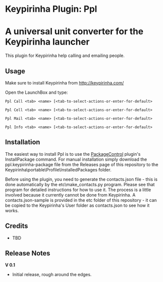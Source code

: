 Keypirinha Plugin: Ppl
=========
# A universal unit converter for the Keypirinha launcher

This plugin for Keypirinha help calling and emailing people.


## Usage ##
Make sure to install Keypirinha from http://keypirinha.com/

Open the LaunchBox and type:
```
Ppl Call <tab> <name> [<tab-to-select-actions-or-enter-for-default>
```

```
Ppl Cell <tab> <name> [<tab-to-select-actions-or-enter-for-default>
```

```
Ppl Mail <tab> <name> [<tab-to-select-actions-or-enter-for-default>
```

```
Ppl Info <tab> <name> [<tab-to-select-actions-or-enter-for-default>
```

## Installation ##

The easiest way to install Ppl is to use the [PackageControl](https://github.com/ueffel/Keypirinha-PackageControl) plugin's InstallPackage command. For manual installation simply download the ppl.keypirinha-package file from the Releases page of this repository to the Keypirinha\portable\Profile\InstalledPackages folder.

Before using the plugin, you need to generate the contacts.json file - this is done automatically by the etc\make_contacts.py program. Please see that program for detailed instructions for how to use it. The process is a little involved because it currently cannot be done from Keypirinha. A contacts.json-sample is provided in the etc folder of this repository - it can be copied to the Keypirinha's User folder as contacts.json to see how it works.

## Credits ##

* TBD

## Release Notes ##

**V 0.1**
- Initial release, rough around the edges.
